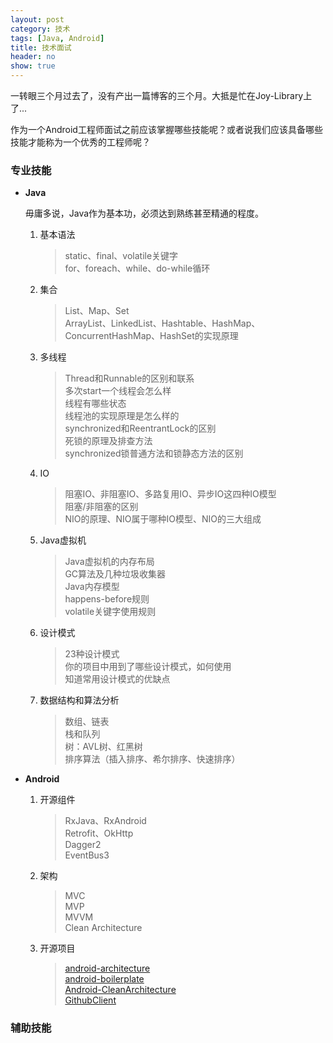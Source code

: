 ```yaml
---
layout: post
category: 技术
tags: [Java, Android]
title: 技术面试
header: no
show: true
---
```


一转眼三个月过去了，没有产出一篇博客的三个月。大抵是忙在Joy-Library上了...

作为一个Android工程师面试之前应该掌握哪些技能呢？或者说我们应该具备哪些技能才能称为一个优秀的工程师呢？

### 专业技能

- **Java**

	毋庸多说，Java作为基本功，必须达到熟练甚至精通的程度。

	1. 基本语法

		> static、final、volatile关键字  
		> for、foreach、while、do-while循环  
		>

	2. 集合

		> List、Map、Set  
		> ArrayList、LinkedList、Hashtable、HashMap、ConcurrentHashMap、HashSet的实现原理  
		>

	3. 多线程

		> Thread和Runnable的区别和联系  
		> 多次start一个线程会怎么样  
		> 线程有哪些状态  
		> 线程池的实现原理是怎么样的  
		> synchronized和ReentrantLock的区别  
		> 死锁的原理及排查方法  
		> synchronized锁普通方法和锁静态方法的区别

	4. IO

		> 阻塞IO、非阻塞IO、多路复用IO、异步IO这四种IO模型  
		> 阻塞/非阻塞的区别  
		> NIO的原理、NIO属于哪种IO模型、NIO的三大组成

	5. Java虚拟机

		> Java虚拟机的内存布局  
		> GC算法及几种垃圾收集器  
		> Java内存模型  
		> happens-before规则  
		> volatile关键字使用规则

	6. 设计模式

		> 23种设计模式  
		> 你的项目中用到了哪些设计模式，如何使用  
		> 知道常用设计模式的优缺点

	7. 数据结构和算法分析

		> 数组、链表  
		> 栈和队列  
		> 树：AVL树、红黑树  
		> 排序算法（插入排序、希尔排序、快速排序）


- **Android**

	1. 开源组件

		> RxJava、RxAndroid  
		> Retrofit、OkHttp  
		> Dagger2  
		> EventBus3  
		>

	2. 架构

		> MVC  
		> MVP  
		> MVVM  
		> Clean Architecture

	3. 开源项目

		> [android-architecture](https://github.com/googlesamples/android-architecture)  
		> [android-boilerplate](https://github.com/hitherejoe/Android-Boilerplate)  
		> [Android-CleanArchitecture](https://github.com/android10/Android-CleanArchitecture)  
		> [GithubClient](https://github.com/frogermcs/GithubClient)  
		>

### 辅助技能
